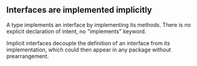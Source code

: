 Interfaces are implemented implicitly
-------------------------------------

A type implements an interface by implementing its methods. There is no explicit declaration of intent, no "implements" keyword.

Implicit interfaces decouple the definition of an interface from its implementation, which could then appear in any package without prearrangement.